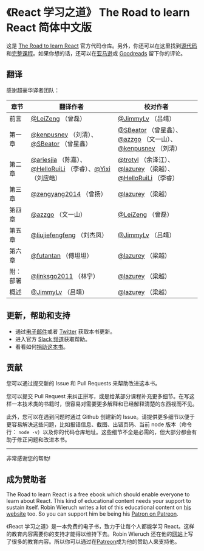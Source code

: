 # 《React 学习之道》 The Road to learn React 简体中文版

这是 [The Road to learn React](https://www.robinwieruch.de/the-road-to-learn-react/) 官方代码仓库。另外，你还可以在这里找到[源代码](https://github.com/the-road-to-learn-react/hackernews-client)和[完整课程](https://roadtoreact.com/)。如果你想的话，还可以在[亚马逊](https://www.amazon.com/dp/B077HJFCQX)或 [Goodreads](https://www.goodreads.com/book/show/37503118-the-road-to-learn-react) 留下你的评论。

## 翻译

感谢超豪华译者团队：

| 章节   | 翻译作者                                     | 校对作者                                     |
| ---- | ---------------------------------------- | ---------------------------------------- |
| 前言   | [@LeiZeng](https://github.com/LeiZeng) （曾磊）                             | [@JimmyLv](https://github.com/JimmyLv) （吕靖）                             |
| 第一章  | [@kenpusney](https://github.com/kenpusney) （刘清）、[@SBeator](https://github.com/SBeator) （曾星鑫）             | [@SBeator](https://github.com/SBeator) （曾星鑫）、[@azzgo](https://github.com/azzgo) （文一山）、[@kenpusney](https://github.com/kenpusney) （刘清） |
| 第二章  | [@ariesjia](https://github.com/ariesjia) （陈嘉）、[@HelloRuiLi](https://github.com/HelloRuiLi) （李睿）、[@Yixi](https://github.com/Yixi) （刘应皓） | [@trotyl](https://github.com/trotyl) （余泽江）、[@lazurey](https://github.com/lazurey) （梁越）、[@HelloRuiLi](https://github.com/HelloRuiLi) （李睿） |
| 第三章  | [@zengyang2014](https://github.com/zengyang2014) （曾扬） | [@lazurey](https://github.com/lazurey) （梁越） |
| 第四章  | [@azzgo](https://github.com/azzgo) （文一山） | [@LeiZeng](https://github.com/LeiZeng) （曾磊） |
| 第五章  | [@liujiefengfeng](https://github.com/liujiefengfeng) （刘杰凤） | [@JimmyLv](https://github.com/JimmyLv) （吕靖） |
| 第六章  | [@futantan](https://github.com/futantan) （傅坦坦） | [@lazurey](https://github.com/lazurey) （梁越） |
| 附：部署 | [@linksgo2011](https://github.com/linksgo2011) （林宁） | [@lazurey](https://github.com/lazurey) （梁越） |
| 概述   | [@JimmyLv](https://github.com/JimmyLv) （吕靖） | [@lazurey](https://github.com/lazurey) （梁越） |

## 更新，帮助和支持

* 通过[电子邮件](https://www.getrevue.co/profile/rwieruch)或者 [Twitter](https://twitter.com/rwieruch) 获取本书更新。
* 进入官方 [Slack 频道](https://slack-the-road-to-learn-react.wieruch.com/)获取帮助。
* 看看如何[捐助这本书](https://www.robinwieruch.de/about/)。

## 贡献

您可以通过提交新的 Issue 和 Pull Requests 来帮助改进这本书。

您可以提交 Pull Request 来纠正拼写，或是给某部分课程补充更多细节。在写这样一本技术类的书籍时，很容易对需要更多解释和已经解释清楚的东西视而不见。

此外，您可以在遇到问题时通过 Github 创建新的 Issue。请提供更多细节以便于更容易解决这些问题，比如报错信息、截图、出错页码、当前 node 版本（命令行： `node -v`）以及你的代码仓库地址。这些细节不全是必需的，但大部分都会有助于修正问题和改进本书。

---

非常感谢您的帮助!

## 成为赞助者

The Road to learn React is a free ebook which should enable everyone to learn about React. This kind of educational content needs your support to sustain itself. Robin Wieruch writes a lot of this educational content on [his website](https://www.robinwieruch.de/) too. So you can support him be being his [Patron on Patreon](https://www.patreon.com/rwieruch).

《React 学习之道》是一本免费的电子书，致力于让每个人都能学习 React。这样的教育内容需要你的支持才能得以维持下去。Robin Wieruch 还在他的[网站](https://www.robinwieruch.de/)上写了很多的教育内容。所以你可以通过在[Patreon](https://www.patreon.com/rwieruch)成为他的赞助人来支持他。
